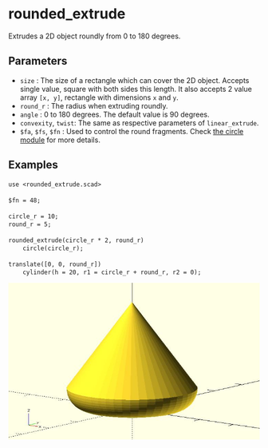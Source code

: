 # rounded_extrude

Extrudes a 2D object roundly from 0 to 180 degrees. 

## Parameters

- `size` : The size of a rectangle which can cover the 2D object. Accepts single value, square with both sides this length. It also accepts 2 value array `[x, y]`, rectangle with dimensions `x` and `y`.
- `round_r` : The radius when extruding roundly.
- `angle` : 0 to 180 degrees. The default value is 90 degrees. 
- `convexity`, `twist`: The same as respective parameters of `linear_extrude`.
- `$fa`, `$fs`, `$fn` : Used to control the round fragments. Check [the circle module](https://en.wikibooks.org/wiki/OpenSCAD_User_Manual/Using_the_2D_Subsystem#circle) for more details.

## Examples

	use <rounded_extrude.scad>

	$fn = 48;

	circle_r = 10;
	round_r = 5;

	rounded_extrude(circle_r * 2, round_r) 
		circle(circle_r);
		
	translate([0, 0, round_r]) 
		cylinder(h = 20, r1 = circle_r + round_r, r2 = 0);

![rounded_extrude](images/lib3x-rounded_extrude-1.JPG)
